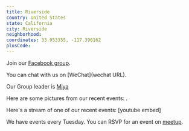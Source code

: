 ```yaml
---
title: Riverside
country: United States
state: California
city: Riverside
neighborhood: 
coordinates: 33.953355, -117.396162
plusCode:
---
```

Join our [Facebook group](https://www.facebook.com/groups/free.code.camp.riverside.ca).

You can chat with us on [WeChat](wechat URL).

Our Group leader is [Miya](freecodecamp.org/miya)

Here are some pictures from our recent events:
![]().

Here's a stream of one of our recent events:
[youtube embed]

We have events every Tuesday. You can RSVP for an event on [meetup](meetupurl).
